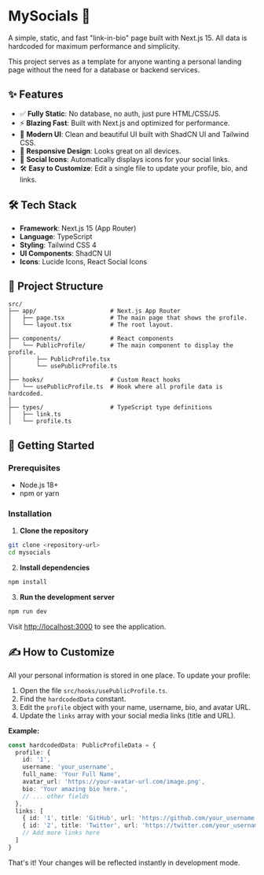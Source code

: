 # MySocials 🔗

A simple, static, and fast "link-in-bio" page built with Next.js 15. All data is hardcoded for maximum performance and simplicity.

This project serves as a template for anyone wanting a personal landing page without the need for a database or backend services.

## ✨ Features

- ✅ **Fully Static**: No database, no auth, just pure HTML/CSS/JS.
- ⚡️ **Blazing Fast**: Built with Next.js and optimized for performance.
- 🎨 **Modern UI**: Clean and beautiful UI built with ShadCN UI and Tailwind CSS.
- 📱 **Responsive Design**: Looks great on all devices.
- 🔗 **Social Icons**: Automatically displays icons for your social links.
- 🛠️ **Easy to Customize**: Edit a single file to update your profile, bio, and links.

## 🛠️ Tech Stack

- **Framework**: Next.js 15 (App Router)
- **Language**: TypeScript
- **Styling**: Tailwind CSS 4
- **UI Components**: ShadCN UI
- **Icons**: Lucide Icons, React Social Icons

## 📁 Project Structure

```
src/
├── app/                     # Next.js App Router
│   ├── page.tsx             # The main page that shows the profile.
│   └── layout.tsx           # The root layout.
│
├── components/              # React components
│   └── PublicProfile/       # The main component to display the profile.
│       ├── PublicProfile.tsx
│       └── usePublicProfile.ts
│
├── hooks/                   # Custom React hooks
│   └── usePublicProfile.ts  # Hook where all profile data is hardcoded.
│
├── types/                   # TypeScript type definitions
│   ├── link.ts
│   └── profile.ts
```

## 🚀 Getting Started

### Prerequisites
- Node.js 18+ 
- npm or yarn

### Installation

1. **Clone the repository**
```bash
git clone <repository-url>
cd mysocials
```

2. **Install dependencies**
```bash
npm install
```

3. **Run the development server**
```bash
npm run dev
```

Visit [http://localhost:3000](http://localhost:3000) to see the application.

## ✍️ How to Customize

All your personal information is stored in one place. To update your profile:

1.  Open the file `src/hooks/usePublicProfile.ts`.
2.  Find the `hardcodedData` constant.
3.  Edit the `profile` object with your name, username, bio, and avatar URL.
4.  Update the `links` array with your social media links (title and URL).

**Example:**
```typescript
const hardcodedData: PublicProfileData = {
  profile: {
    id: '1',
    username: 'your_username',
    full_name: 'Your Full Name',
    avatar_url: 'https://your-avatar-url.com/image.png',
    bio: 'Your amazing bio here.',
    // ... other fields
  },
  links: [
    { id: '1', title: 'GitHub', url: 'https://github.com/your_username', /* ... */ },
    { id: '2', title: 'Twitter', url: 'https://twitter.com/your_username', /* ... */ },
    // Add more links here
  ]
}
```

That's it! Your changes will be reflected instantly in development mode.
